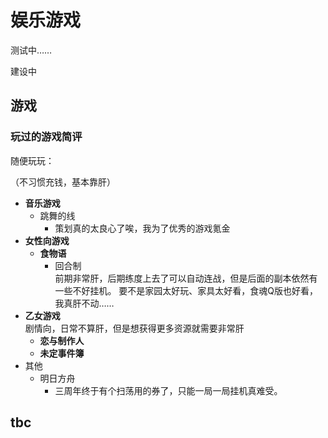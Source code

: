 # 娱乐游戏

测试中……

建设中

## 游戏

### 玩过的游戏简评

随便玩玩：

（不习惯充钱，基本靠肝）

- **音乐游戏**
	- 跳舞的线
		- 策划真的太良心了唉，我为了优秀的游戏氪金
- **女性向游戏**
	- **食物语**
		- 回合制  
		  前期非常肝，后期练度上去了可以自动连战，但是后面的副本依然有一些不好挂机。
		  要不是家园太好玩、家具太好看，食魂Q版也好看，我真肝不动……
- **乙女游戏**  
  剧情向，日常不算肝，但是想获得更多资源就需要非常肝
	- **恋与制作人**
	- **未定事件簿**
- 其他
	- 明日方舟
		- 三周年终于有个扫荡用的券了，只能一局一局挂机真难受。


## tbc
